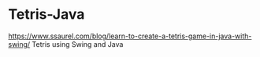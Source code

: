 # Tetris-Java
https://www.ssaurel.com/blog/learn-to-create-a-tetris-game-in-java-with-swing/
Tetris using Swing and Java
